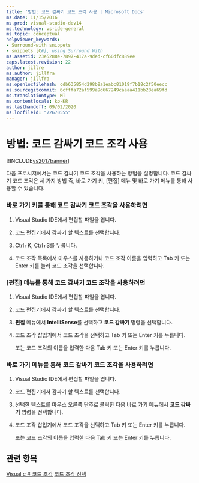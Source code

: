 ```yaml
---
title: '방법: 코드 감싸기 코드 조각 사용 | Microsoft Docs'
ms.date: 11/15/2016
ms.prod: visual-studio-dev14
ms.technology: vs-ide-general
ms.topic: conceptual
helpviewer_keywords:
- Surround-with snippets
- snippets [C#], using Surround With
ms.assetid: 23e5288e-7897-417a-9ded-cf60dfc889ee
caps.latest.revision: 22
author: jillre
ms.author: jillfra
manager: jillfra
ms.openlocfilehash: cdb635854d298b8a1eabc81019f7b18c2f50eecc
ms.sourcegitcommit: 6cfffa72af599a9d667249caaaa411bb28ea69fd
ms.translationtype: MT
ms.contentlocale: ko-KR
ms.lasthandoff: 09/02/2020
ms.locfileid: "72670555"
---
```

# <a name="how-to-use-surround-with-code-snippets"></a>방법: 코드 감싸기 코드 조각 사용
[!INCLUDE[vs2017banner](../includes/vs2017banner.md)]

다음 프로시저에서는 코드 감싸기 코드 조각을 사용하는 방법을 설명합니다. 코드 감싸기 코드 조각은 세 가지 방법 즉, 바로 가기 키, [편집] 메뉴 및 바로 가기 메뉴를 통해 사용할 수 있습니다.

### <a name="to-use-surround-with-code-snippets-through-keyboard-shortcut"></a>바로 가기 키를 통해 코드 감싸기 코드 조각을 사용하려면

1. Visual Studio IDE에서 편집할 파일을 엽니다.

2. 코드 편집기에서 감싸기 할 텍스트를 선택합니다.

3. Ctrl+K, Ctrl+S를 누릅니다.

4. 코드 조각 목록에서 마우스를 사용하거나 코드 조각 이름을 입력하고 Tab 키 또는 Enter 키를 눌러 코드 조각을 선택합니다.

### <a name="to-use-surround-with-code-snippets-through-the-edit-menu"></a>[편집] 메뉴를 통해 코드 감싸기 코드 조각을 사용하려면

1. Visual Studio IDE에서 편집할 파일을 엽니다.

2. 코드 편집기에서 감싸기 할 텍스트를 선택합니다.

3. **편집** 메뉴에서 **IntelliSense**를 선택하고 **코드 감싸기** 명령을 선택합니다.

4. 코드 조각 삽입기에서 코드 조각을 선택하고 Tab 키 또는 Enter 키를 누릅니다.

     또는 코드 조각의 이름을 입력한 다음 Tab 키 또는 Enter 키를 누릅니다.

### <a name="to-use-surround-with-code-snippets-through-the-context-menu"></a>바로 가기 메뉴를 통해 코드 감싸기 코드 조각을 사용하려면

1. Visual Studio IDE에서 편집할 파일을 엽니다.

2. 코드 편집기에서 감싸기 할 텍스트를 선택합니다.

3. 선택한 텍스트를 마우스 오른쪽 단추로 클릭한 다음 바로 가기 메뉴에서 **코드 감싸기** 명령을 선택합니다.

4. 코드 조각 삽입기에서 코드 조각을 선택하고 Tab 키 또는 Enter 키를 누릅니다.

     또는 코드 조각의 이름을 입력한 다음 Tab 키 또는 Enter 키를 누릅니다.

## <a name="see-also"></a>관련 항목
 [Visual c # 코드 조각](../ide/visual-csharp-code-snippets.md) [코드 조각 선택](../ide/reference/code-snippet-picker.md)
